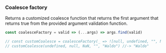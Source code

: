 ### Coalesce factory

Returns a customized coalesce function that returns the first argument
that returns true from the provided argument validation function.

```js
const coalesceFactory = valid => (...args) => args.find(valid)

// const customCoalesce = coalesceFactory(_ => ![null, undefined, "", NaN].includes(_))
// customCoalesce(undefined, null, NaN, "", "Waldo") //-> "Waldo"
```
